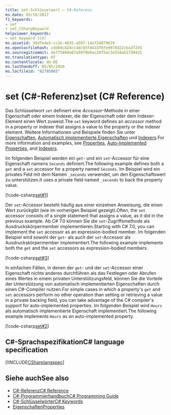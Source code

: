 ```yaml
---
title: set-Schlüsselwort – C#-Referenz
ms.date: 03/10/2017
f1_keywords:
- set
- set_CSharpKeyword
helpviewer_keywords:
- set keyword [C#]
ms.assetid: 30d7e4e5-cc2e-4635-a597-14a724879619
ms.openlocfilehash: cdd84c824cc4dc93f4433f07e9978d22cba3f245
ms.sourcegitcommit: de7f589de07a9979b6ac28f54c3e534a617d9425
ms.translationtype: HT
ms.contentlocale: de-DE
ms.lasthandoff: 05/05/2020
ms.locfileid: "82795065"
---
```

# <a name="set-c-reference"></a><span data-ttu-id="941fb-102">set (C#-Referenz)</span><span class="sxs-lookup"><span data-stu-id="941fb-102">set (C# Reference)</span></span>

<span data-ttu-id="941fb-103">Das Schlüsselwort `set` definiert eine *Accessor*-Methode in einer Eigenschaft oder einem Indexer, die der Eigenschaft oder dem Indexer-Element einen Wert zuweist.</span><span class="sxs-lookup"><span data-stu-id="941fb-103">The `set` keyword defines an *accessor* method in a property or indexer that assigns a value to the property or the indexer element.</span></span> <span data-ttu-id="941fb-104">Weitere Informationen und Beispiele finden Sie unter [Eigenschaften](../../programming-guide/classes-and-structs/properties.md), [Automatisch implementierte Eigenschaften](../../programming-guide/classes-and-structs/auto-implemented-properties.md) und [Indexers](../../programming-guide/indexers/index.md).</span><span class="sxs-lookup"><span data-stu-id="941fb-104">For more information and examples, see [Properties](../../programming-guide/classes-and-structs/properties.md), [Auto-Implemented Properties](../../programming-guide/classes-and-structs/auto-implemented-properties.md), and [Indexers](../../programming-guide/indexers/index.md).</span></span>

<span data-ttu-id="941fb-105">Im folgenden Beispiel werden ein `get`- und ein `set`-Accessor für eine Eigenschaft namens `Seconds` definiert.</span><span class="sxs-lookup"><span data-stu-id="941fb-105">The following example defines both a `get` and a `set` accessor for a property named `Seconds`.</span></span> <span data-ttu-id="941fb-106">Im Beispiel wird ein privates Feld mit dem Namen `_seconds` verwendet, um den Eigenschaftswert zu unterstützen.</span><span class="sxs-lookup"><span data-stu-id="941fb-106">It uses a private field named `_seconds` to back the property value.</span></span>

[!code-csharp[set#1](~/samples/snippets/csharp/language-reference/keywords/get/get-1.cs)]

<span data-ttu-id="941fb-107">Der `set`-Accessor besteht häufig aus einer einzelnen Anweisung, die einen Wert zurückgibt (wie im vorherigen Beispiel gezeigt).</span><span class="sxs-lookup"><span data-stu-id="941fb-107">Often, the `set` accessor consists of a single statement that assigns a value, as it did in the previous example.</span></span> <span data-ttu-id="941fb-108">Ab C# 7.0 können Sie die `set`-Zugriffsmethode als Ausdruckskörpermember implementieren.</span><span class="sxs-lookup"><span data-stu-id="941fb-108">Starting with C# 7.0, you can implement the `set` accessor as an expression-bodied member.</span></span> <span data-ttu-id="941fb-109">Im folgenden Beispiel wird sowohl der `get`- als auch der `set`-Accessor als Ausdruckskörpermember implementiert.</span><span class="sxs-lookup"><span data-stu-id="941fb-109">The following example implements both the `get` and the `set` accessors as expression-bodied members.</span></span>

[!code-csharp[set#3](~/samples/snippets/csharp/language-reference/keywords/get/get-3.cs)]
  
<span data-ttu-id="941fb-110">In einfachen Fällen, in denen der `get`- und der `set`-Accessor einer Eigenschaft nichts anderes durchführen als das Festlegen oder Abrufen eines Wertes in einem privaten Unterstützungsfeld, können Sie die Vorteile der Unterstützung von automatisch implementierten Eigenschaften durch einen C#-Compiler nutzen.</span><span class="sxs-lookup"><span data-stu-id="941fb-110">For simple cases in which a property's `get` and `set` accessors perform no other operation than setting or retrieving a value in a private backing field, you can take advantage of the C# compiler's support for auto-implemented properties.</span></span> <span data-ttu-id="941fb-111">Im folgenden Beispiel wird `Hours` als automatisch implementierte Eigenschaft implementiert.</span><span class="sxs-lookup"><span data-stu-id="941fb-111">The following example implements `Hours` as an auto-implemented property.</span></span>

[!code-csharp[set#2](~/samples/snippets/csharp/language-reference/keywords/get/get-2.cs)]
  
## <a name="c-language-specification"></a><span data-ttu-id="941fb-112">C#-Sprachspezifikation</span><span class="sxs-lookup"><span data-stu-id="941fb-112">C# language specification</span></span>

[!INCLUDE[CSharplangspec](~/includes/csharplangspec-md.md)]

## <a name="see-also"></a><span data-ttu-id="941fb-113">Siehe auch</span><span class="sxs-lookup"><span data-stu-id="941fb-113">See also</span></span>

- [<span data-ttu-id="941fb-114">C#-Referenz</span><span class="sxs-lookup"><span data-stu-id="941fb-114">C# Reference</span></span>](../index.md)
- [<span data-ttu-id="941fb-115">C#-Programmierhandbuch</span><span class="sxs-lookup"><span data-stu-id="941fb-115">C# Programming Guide</span></span>](../../programming-guide/index.md)
- [<span data-ttu-id="941fb-116">C#-Schlüsselwörter</span><span class="sxs-lookup"><span data-stu-id="941fb-116">C# Keywords</span></span>](index.md)
- [<span data-ttu-id="941fb-117">Eigenschaften</span><span class="sxs-lookup"><span data-stu-id="941fb-117">Properties</span></span>](../../programming-guide/classes-and-structs/properties.md)
